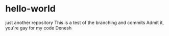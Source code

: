 # hello-world
just another repository
This is a test of the branching and commits
Admit it, you're gay for my code Denesh
